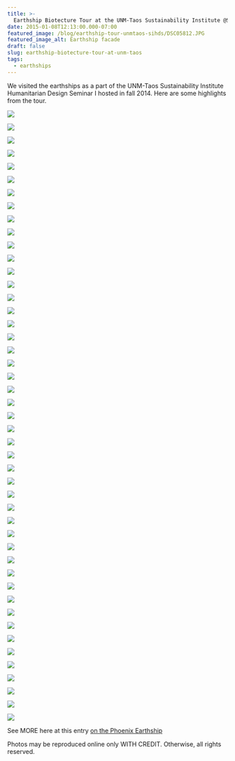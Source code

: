 ```yaml
---
title: >-
  Earthship Biotecture Tour at the UNM-Taos Sustainability Institute @SustainTaos
date: 2015-01-08T12:13:00.000-07:00
featured_image: /blog/earthship-tour-unmtaos-sihds/DSC05812.JPG
featured_image_alt: Earthship facade
draft: false
slug: earthship-biotecture-tour-at-unm-taos
tags:
  - earthships
---
```


We visited the earthships as a part of the UNM-Taos Sustainability Institute Humanitarian Design Seminar I hosted in fall 2014. Here are some highlights from the tour.

![](/images/blog/earthship-tour-unmtaos-sihds/DSC05801.JPG)

![](/images/blog/earthship-tour-unmtaos-sihds/DSC05802.JPG)

![](/images/blog/earthship-tour-unmtaos-sihds/DSC05804.JPG)

![](/images/blog/earthship-tour-unmtaos-sihds/DSC05810.JPG)

![](/images/blog/earthship-tour-unmtaos-sihds/DSC05812.JPG)

![](/images/blog/earthship-tour-unmtaos-sihds/DSC05814.JPG)

![](/images/blog/earthship-tour-unmtaos-sihds/DSC05815.JPG)

![](/images/blog/earthship-tour-unmtaos-sihds/DSC05817.JPG)

![](/images/blog/earthship-tour-unmtaos-sihds/DSC05822.JPG)

![](/images/blog/earthship-tour-unmtaos-sihds/DSC05824.JPG)

![](/images/blog/earthship-tour-unmtaos-sihds/DSC05825.JPG)

![](/images/blog/earthship-tour-unmtaos-sihds/DSC05826.JPG)

![](/images/blog/earthship-tour-unmtaos-sihds/DSC05828.JPG)

![](/images/blog/earthship-tour-unmtaos-sihds/DSC05832.JPG)

![](/images/blog/earthship-tour-unmtaos-sihds/DSC05833.JPG)

![](/images/blog/earthship-tour-unmtaos-sihds/DSC05834.JPG)

![](/images/blog/earthship-tour-unmtaos-sihds/DSC05835.JPG)

![](/images/blog/earthship-tour-unmtaos-sihds/DSC05836.JPG)

![](/images/blog/earthship-tour-unmtaos-sihds/DSC05837.JPG)

![](/images/blog/earthship-tour-unmtaos-sihds/DSC05838.JPG)

![](/images/blog/earthship-tour-unmtaos-sihds/DSC05839.JPG)

![](/images/blog/earthship-tour-unmtaos-sihds/DSC05840.JPG)

![](/images/blog/earthship-tour-unmtaos-sihds/DSC05841.JPG)

![](/images/blog/earthship-tour-unmtaos-sihds/DSC05844.JPG)

![](/images/blog/earthship-tour-unmtaos-sihds/DSC05846.JPG)

![](/images/blog/earthship-tour-unmtaos-sihds/DSC05847.JPG)

![](/images/blog/earthship-tour-unmtaos-sihds/DSC05848.JPG)

![](/images/blog/earthship-tour-unmtaos-sihds/DSC05849.JPG)

![](/images/blog/earthship-tour-unmtaos-sihds/DSC05850.JPG)

![](/images/blog/earthship-tour-unmtaos-sihds/DSC05854.JPG)

![](/images/blog/earthship-tour-unmtaos-sihds/DSC05856.JPG)

![](/images/blog/earthship-tour-unmtaos-sihds/DSC05857.JPG)

![](/images/blog/earthship-tour-unmtaos-sihds/DSC05858.JPG)

![](/images/blog/earthship-tour-unmtaos-sihds/DSC05859.JPG)

![](/images/blog/earthship-tour-unmtaos-sihds/DSC05862.JPG)

![](/images/blog/earthship-tour-unmtaos-sihds/DSC05865.JPG)

![](/images/blog/earthship-tour-unmtaos-sihds/DSC05866.JPG)

![](/images/blog/earthship-tour-unmtaos-sihds/DSC05867.JPG)

![](/images/blog/earthship-tour-unmtaos-sihds/DSC05868.JPG)

![](/images/blog/earthship-tour-unmtaos-sihds/DSC05869.JPG)

![](/images/blog/earthship-tour-unmtaos-sihds/DSC05870.JPG)

![](/images/blog/earthship-tour-unmtaos-sihds/DSC05871.JPG)

![](/images/blog/earthship-tour-unmtaos-sihds/DSC05872.JPG)

![](/images/blog/earthship-tour-unmtaos-sihds/DSC05873.JPG)

![](/images/blog/earthship-tour-unmtaos-sihds/DSC05874.JPG)

![](/images/blog/earthship-tour-unmtaos-sihds/DSC05875.JPG)

![](/images/blog/earthship-tour-unmtaos-sihds/DSC05877.JPG)

See MORE here at this entry [on the Phoenix Earthship](/blog/earthships-phoenix)  

Photos may be reproduced online only WITH CREDIT. Otherwise, all rights reserved.
